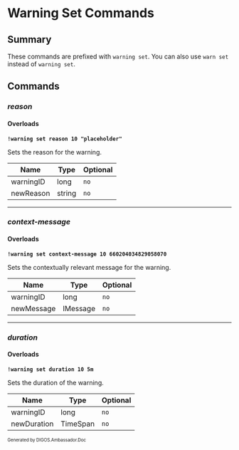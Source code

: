 ﻿Warning Set Commands
====================
## Summary
These commands are prefixed with `warning set`. You can also use `warn set` instead of `warning set`.

## Commands
### *reason*
#### Overloads
**`!warning set reason 10 "placeholder"`**

Sets the reason for the warning.

| Name | Type | Optional |
| --- | --- | --- |
| warningID | long | `no` |
| newReason | string | `no` |

---

### *context-message*
#### Overloads
**`!warning set context-message 10 660204034829058070`**

Sets the contextually relevant message for the warning.

| Name | Type | Optional |
| --- | --- | --- |
| warningID | long | `no` |
| newMessage | IMessage | `no` |

---

### *duration*
#### Overloads
**`!warning set duration 10 5m`**

Sets the duration of the warning.

| Name | Type | Optional |
| --- | --- | --- |
| warningID | long | `no` |
| newDuration | TimeSpan | `no` |

<sub><sup>Generated by DIGOS.Ambassador.Doc</sup></sub>